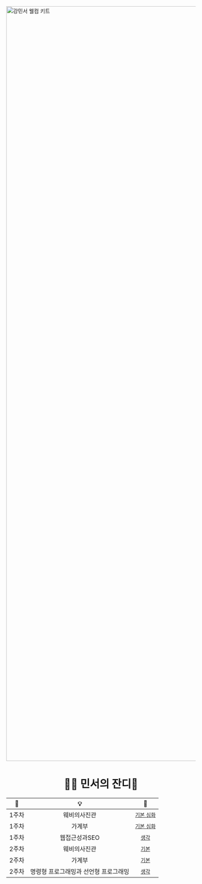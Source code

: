 <img width="2000" alt="강민서 웰컴 키트" src="https://github.com/DO-SOPT-WEB/MinseoKang/assets/97084864/2a4ee0f2-e88f-4240-b77b-7730bcdbe647">
<div align="center">
<h1>😶‍🌫️ 민서의 잔디🌱</h1>


|📅|💡|🔗|
|:---:|:---:|:---:|
|1주차|웨비의사진관|[`기본` `심화`](https://github.com/DO-SOPT-WEB/MinseoKang/pull/1)|
|1주차|가계부|[`기본` `심화`](https://github.com/DO-SOPT-WEB/MinseoKang/pull/1)|
|1주차|웹접근성과SEO|[`생각`](https://github.com/DO-SOPT-WEB/MinseoKang/pull/1)|
|2주차|웨비의사진관|[`기본`](https://github.com/DO-SOPT-WEB/MinseoKang/pull/2)|
|2주차|가계부|[`기본`](https://github.com/DO-SOPT-WEB/MinseoKang/pull/3)|
|2주차|명령형 프로그래밍과 선언형 프로그래밍|[`생각`](https://github.com/DO-SOPT-WEB/MinseoKang/pull/4)|

